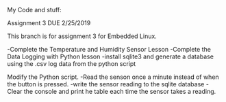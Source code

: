 My Code and stuff: 

Assignment 3 DUE 2/25/2019

This branch is for assignment 3 for Embedded Linux.

-Complete the Temperature and Humidity Sensor Lesson
-Complete the Data Logging with Python lesson
-install sqlite3 and generate a database using the .csv log data from the python script

Modify the Python script.
-Read the senson once a minute instead of when the button is pressed. 
-write the sensor reading to the sqlite database
-Clear the console and print he table each time the sensor takes a reading.
